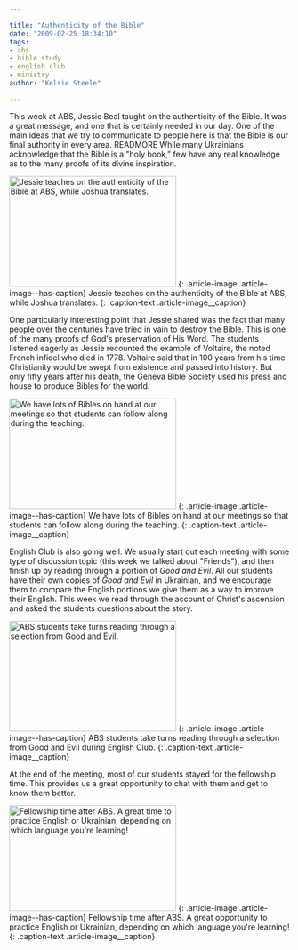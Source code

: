 ```yaml
---

title: "Authenticity of the Bible"
date: "2009-02-25 18:34:10"
tags:
- abs
- bible study
- english club
- ministry
author: "Kelsie Steele"

---
```


This week at ABS, Jessie Beal taught on the authenticity of the Bible. It was a great message, and one that is certainly needed in our day. One of the main ideas that we try to communicate to people here is that the Bible is our final authority in every area. READMORE While many Ukrainians acknowledge that the Bible is a "holy book," few have any real knowledge as to the many proofs of its divine inspiration.

<a href="//d21yo20tm8bmc2.cloudfront.net/2009/02/dsc_5016.jpg"><img class="size-medium wp-image-485" title="dsc_5016" src="//d21yo20tm8bmc2.cloudfront.net/2009/02/dsc_5016-300x199.jpg" alt="Jessie teaches on the authenticity of the Bible at ABS, while Joshua translates." width="300" height="199" /></a>
{: .article-image .article-image--has-caption}
Jessie teaches on the authenticity of the Bible at ABS, while Joshua translates.
{: .caption-text .article-image__caption}

One particularly interesting point that Jessie shared was the fact that many people over the centuries have tried in vain to destroy the Bible. This is one of the many proofs of God's preservation of His Word. The students listened eagerly as Jessie recounted the example of Voltaire, the noted French infidel who died in 1778. Voltaire said that in 100 years from his time Christianity would be swept from existence and passed into history. But only fifty years after his death, the Geneva Bible Society used his press and house to produce Bibles for the world.

<a href="//d21yo20tm8bmc2.cloudfront.net/2009/02/dsc_5014.jpg"><img class="size-medium wp-image-488" title="dsc_5014" src="//d21yo20tm8bmc2.cloudfront.net/2009/02/dsc_5014-300x199.jpg" alt="We have lots of Bibles on hand at our meetings so that students can follow along during the teaching." width="300" height="199" /></a>
{: .article-image .article-image--has-caption}
We have lots of Bibles on hand at our meetings so that students can follow along during the teaching.
{: .caption-text .article-image__caption}

English Club is also going well. We usually start out each meeting with some type of discussion topic (this week we talked about "Friends"), and then finish up by reading through a portion of *Good and Evil*. All our students have their own copies of *Good and Evil* in Ukrainian, and we encourage them to compare the English portions we give them as a way to improve their English. This week we read through the account of Christ's ascension and asked the students questions about the story.

<a href="//d21yo20tm8bmc2.cloudfront.net/2009/02/dsc_5012.jpg"><img class="size-medium wp-image-487" title="dsc_5012" src="//d21yo20tm8bmc2.cloudfront.net/2009/02/dsc_5012-300x199.jpg" alt="ABS students take turns reading through a selection from Good and Evil." width="300" height="199" /></a>
{: .article-image .article-image--has-caption}
ABS students take turns reading through a selection from Good and Evil during English Club.
{: .caption-text .article-image__caption}

At the end of the meeting, most of our students stayed for the fellowship time. This provides us a great opportunity to chat with them and get to know them better.

<a href="//d21yo20tm8bmc2.cloudfront.net/2009/02/dsc_5035.jpg"><img class="size-medium wp-image-489" title="dsc_5035" src="//d21yo20tm8bmc2.cloudfront.net/2009/02/dsc_5035-300x190.jpg" alt="Fellowship time after ABS. A great time to practice English or Ukrainian, depending on which language you're learning!" width="300" height="190" /></a>
{: .article-image .article-image--has-caption}
Fellowship time after ABS. A great opportunity to practice English or Ukrainian, depending on which language you're learning!
{: .caption-text .article-image__caption}
